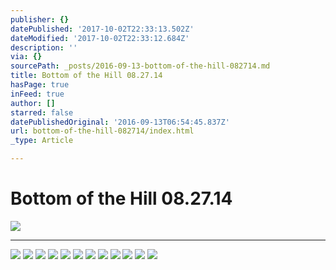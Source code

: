 ```yaml
---
publisher: {}
datePublished: '2017-10-02T22:33:13.502Z'
dateModified: '2017-10-02T22:33:12.684Z'
description: ''
via: {}
sourcePath: _posts/2016-09-13-bottom-of-the-hill-082714.md
title: Bottom of the Hill 08.27.14
hasPage: true
inFeed: true
author: []
starred: false
datePublishedOriginal: '2016-09-13T06:54:45.837Z'
url: bottom-of-the-hill-082714/index.html
_type: Article

---
```

# Bottom of the Hill 08.27.14
![](https://the-grid-user-content.s3-us-west-2.amazonaws.com/5d932c96-7a37-4144-bd46-fe758b003a91.jpg)

---

![](https://the-grid-user-content.s3-us-west-2.amazonaws.com/3a8f5e77-1971-40cc-85a1-7de077d2eaba.jpg)
![](https://the-grid-user-content.s3-us-west-2.amazonaws.com/1af73fff-b44e-4ca3-a7e2-bfa4d898df21.jpg)
![](https://the-grid-user-content.s3-us-west-2.amazonaws.com/8d3ccc2a-cfa8-48c0-add0-5f7f5f1bc4da.jpg)
![](https://the-grid-user-content.s3-us-west-2.amazonaws.com/b0199b10-dc34-4bd3-9bcb-d1c467ec87ad.jpg)
![](https://the-grid-user-content.s3-us-west-2.amazonaws.com/089ba1e7-687a-43da-a321-174b7e773da9.jpg)
![](https://the-grid-user-content.s3-us-west-2.amazonaws.com/f38da819-00c4-4d5a-aa53-d5ce399700ea.jpg)
![](https://s3-us-west-2.amazonaws.com/the-grid-img/p/7dd32ee30b1414e04d13d5c559402ad38a7b40fd.jpg)
![](https://the-grid-user-content.s3-us-west-2.amazonaws.com/4890148e-2195-4c2b-a2a8-276eb5482078.jpg)
![](https://the-grid-user-content.s3-us-west-2.amazonaws.com/93c42a47-7362-4e51-806b-a45b287c316f.jpg)
![](https://the-grid-user-content.s3-us-west-2.amazonaws.com/e308b1e8-5813-4fc3-98d9-5145d6fc9eb8.jpg)
![](https://the-grid-user-content.s3-us-west-2.amazonaws.com/609841ae-f4e5-4958-a758-14b550771610.jpg)
![](https://the-grid-user-content.s3-us-west-2.amazonaws.com/ec01a169-818e-4e11-a7d9-43af45ef5cc7.jpg)